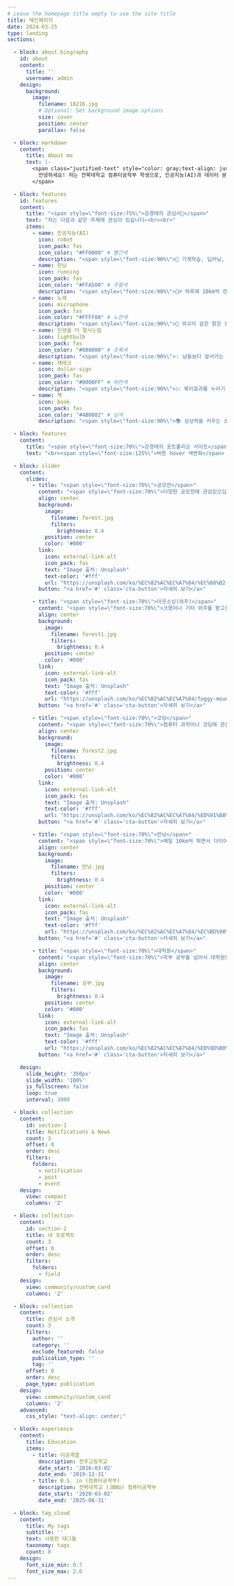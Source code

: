 ```yaml
---
# Leave the homepage title empty to use the site title
title: 메인페이지
date: 2024-03-25
type: landing
sections:

  - block: about.biography
    id: about
    content:
      title: ''
      username: admin
    design:
      background:
        image:
          filename: 18216.jpg
          # Optional: Set background image options
          size: cover
          position: center
          parallax: false

  - block: markdown
    content:
      title: About me
      text: |- 
        <span class="justified-text" style="color: gray;text-align: justify;">
          안녕하세요! 저는 전북대학교 컴퓨터공학부 학생으로, 인공지능(AI)과 데이터 분석에 관심이 많습니다. 다양한 프로젝트와 공모전에 참여하며 실무 경험을 쌓고 있으며, 현재는 의료 AI 분야에서 활발하게 활동하고 있습니다. 기술과 혁신을 통해 사회에 긍정적인 변화를 가져오고자 노력하며, 프로그래밍과 알고리즘 문제 해결에도 열정이 있습니다. 끊임없이 배우고 도전하며, 더 나아가 서울대 의료인공지능 연구실로 진학해 전문성을 키우는 것이 저의 목표입니다.
        </span>

  - block: features
    id: features
    content:
      title: "<span style=\"font-size:75%\">강경태의 관심사🧐</span>"
      text: "저는 다음과 같은 주제에 관심이 있습니다✍️<br><br>"
      items:
        - name: 인공지능(AI)
          icon: robot
          icon_pack: fas
          icon_color: "#FF0000" # 빨간색
          description: "<span style=\"font-size:90%\">🤖 기계학습, 딥러닝, RNN, FCN, 컴퓨터 비전 등 다양한 분야의 인공지능에 관심이 있습니다.</span>"
        - name: 런닝
          icon: running
          icon_pack: fas
          icon_color: "#FFA500" # 주황색
          description: "<span style=\"font-size:90%\">🏃‍♂️ 하루에 10km씩 런닝하며 체중감소와 체력 증진을 추구합니다.</span>"
        - name: 노래
          icon: microphone
          icon_pack: fas
          icon_color: "#FFFF00" # 노란색
          description: "<span style=\"font-size:90%\">🎤 꾀꼬리 같은 맑은 보이스를 가진 혼코노러버! 노래 부르는 것이 저의 힐링입니다.</span>"
        - name: 인생을 더 잘사는법
          icon: lightbulb
          icon_pack: fas
          icon_color: "#008000" # 초록색
          description: "<span style=\"font-size:90%\">💡 남들보다 앞서가는 인생을 살기 위해 고민하고 실천 중입니다. 자기개발과 성장에 항상 초점을 맞추고 있어요.</span>"
        - name: 재테크
          icon: dollar-sign
          icon_pack: fas
          icon_color: "#0000FF" # 파란색
          description: "<span style=\"font-size:90%\">💹 복리효과를 누리기 위해 젊을 때 적극적으로 도전하고 있습니다. 현재는 대기업 위주의 장기투자에 집중하며, 신중한 전략을 추구합니다.</span>"
        - name: 책
          icon: book
          icon_pack: fas
          icon_color: "#4B0082" # 남색
          description: "<span style=\"font-size:90%\">📚 상상력을 키우는 소설보다는, 관심 분야에 대한 지식을 키우기 위한 실용서적을 즐겨 읽습니다. 특히 재테크 관련 책도 5권 이상 읽었습니다.</span>"

  - block: features
    content:
      title: "<span style=\"font-size:70%\">강경태의 포트폴리오 사이트</span>"
      text: "<br><span style=\"font-size:125%\">버튼 hover 색변화</span> <br><br>{{% cta cta_link=\"./field/\" cta_text=\"더보기 →\" %}}"

  - block: slider
    content:
      slides:
        - title: "<span style=\"font-size:70%\">공모전</span>"
          content: "<span style=\"font-size:70%\">다양한 공모전에 관심있으십니까?</span>"
          align: center
          background:
            image:
              filename: forest.jpg
              filters:
                brightness: 0.4
            position: center
            color: '#000'
          link:
            icon: external-link-alt
            icon_pack: fas
            text: "Image 출처: Unsplash"
            text-color: '#fff'
            url: "https://unsplash.com/ko/%EC%82%AC%EC%A7%84/%EC%88%B2-%EC%86%8D-%EC%98%A4%EC%86%94%EA%B8%B8-GraajutbJHE"
          button: "<a href='#' class='cta-button'>자세히 보기</a>"

        - title: "<span style=\"font-size:70%\">아웃소싱(외주)</span>"
          content: "<span style=\"font-size:70%\">크몽이나 기타 외주를 받고싶으십니까?</span>"
          align: center
          background:
            image:
              filename: forest1.jpg
              filters:
                brightness: 0.4
            position: center
            color: '#000'
          link:
            icon: external-link-alt
            icon_pack: fas
            text: "Image 출처: Unsplash"
            text-color: '#fff'
            url: "https://unsplash.com/ko/%EC%82%AC%EC%A7%84/foggy-mountain-summit-1Z2niiBPg5A"
          button: "<a href='#' class='cta-button'>자세히 보기</a>"

        - title: "<span style=\"font-size:70%\">코딩</span>"
          content: "<span style=\"font-size:70%\">컴퓨터 과학이나 코딩에 관심있으십니까?</span>"
          align: center
          background:
            image:
              filename: forest2.jpg
              filters:
                brightness: 0.4
            position: center
            color: '#000'
          link:
            icon: external-link-alt
            icon_pack: fas
            text: "Image 출처: Unsplash"
            text-color: '#fff'
            url: "https://unsplash.com/ko/%EC%82%AC%EC%A7%84/%ED%91%B8%EB%A5%B8-%EB%B3%84%EC%9D%B4-%EB%B9%9B%EB%82%98%EB%8A%94-%EB%B0%A4-1OtUkD_8svc"
          button: "<a href='#' class='cta-button'>자세히 보기</a>"

        - title: "<span style=\"font-size:70%\">런닝</span>"
          content: "<span style=\"font-size:70%\">매일 10km씩 뛰면서 다이어트 하고싶으세요?</span>"
          align: center
          background:
            image:
              filename: 런닝.jpg
              filters:
                brightness: 0.4
            position: center
            color: '#000'
          link:
            icon: external-link-alt
            icon_pack: fas
            text: "Image 출처: Unsplash"
            text-color: '#fff'
            url: "https://unsplash.com/ko/%EC%82%AC%EC%A7%84/%EC%BD%98%ED%81%AC%EB%A6%AC%ED%8A%B8-%EB%8F%84%EB%A1%9C%EB%A5%BC-%EB%8B%AC%EB%A6%AC%EB%8A%94-%EC%82%AC%EB%9E%8C-Apj4nSemkzk"
          button: "<a href='#' class='cta-button'>자세히 보기</a>"

        - title: "<span style=\"font-size:70%\">대학원</span>"
          content: "<span style=\"font-size:70%\">학부 공부를 넘어서 대학원진학에 관심있으세요?</span>"
          align: center
          background:
            image:
              filename: 공부.jpg
              filters:
                brightness: 0.4
            position: center
            color: '#000'
          link:
            icon: external-link-alt
            icon_pack: fas
            text: "Image 출처: Unsplash"
            text-color: '#fff'
            url: "https://unsplash.com/ko/%EC%82%AC%EC%A7%84/%ED%9D%B0%EC%83%89-%EC%84%B8%EB%9D%BC%EB%AF%B9-%EB%A8%B8%EA%B7%B8%EC%9E%94-%EA%B7%BC%EC%B2%98%EC%9D%98-%EA%B0%88%EC%83%89-%EB%82%98%EB%AC%B4-%ED%85%8C%EC%9D%B4%EB%B8%94%EC%97%90-%EA%B8%80%EC%9D%84-%EC%93%B0%EB%8A%94-%EC%82%AC%EB%9E%8C-s9CC2SKySJM"
          button: "<a href='#' class='cta-button'>자세히 보기</a>"

    design:
      slide_height: '350px'
      slide_width: '100%'
      is_fullscreen: false
      loop: true
      interval: 3000

  - block: collection
    content:
      id: section-1
      title: Notifications & News
      count: 3
      offset: 0
      order: desc
      filters:
        folders:
          - notification
          - post
          - event
    design:
      view: compact
      columns: '2'

  - block: collection
    content:
      id: section-2
      title: 내 프로젝트
      count: 3
      offset: 0
      order: desc
      filters:
        folders:
          - field
    design:
      view: community/custom_card
      columns: '2'

  - block: collection
    content:
      title: 관심사 소개
      count: 3
      filters:
        author: ''
        category: ''
        exclude_featured: false
        publication_type: ''
        tag: ''
      offset: 0
      order: desc
      page_type: publication
    design:
      view: community/custom_card
      columns: '2'
    advanced:
      css_style: "text-align: center;"

  - block: experience
    content:
      title: Education
      items:
        - title: 이공계열
          description: 전주고등학교
          date_start: '2016-03-02'
          date_end: '2019-12-31'
        - title: B.S. in (컴퓨터공학부)
          description: 전북대학교 (JBNU) 컴퓨터공학부
          date_start: '2020-03-02'
          date_end: '2025-08-31'

  - block: tag_cloud
    content:
      title: My tags
      subtitle: ''
      text: 사용한 태그들
      taxonomy: tags
      count: 0
    design:
      font_size_min: 0.7
      font_size_max: 2.0
---
```

